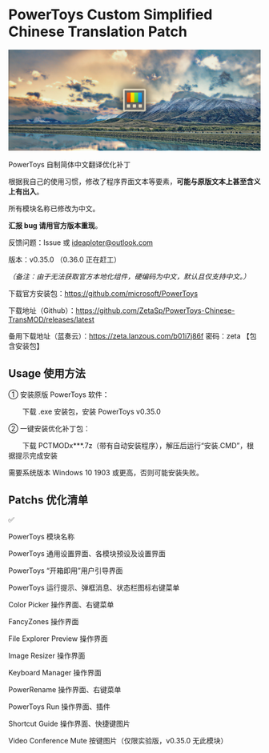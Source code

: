 # PowerToys Custom Simplified Chinese Translation Patch

<img src="./PCTMODx.topic.png"/>

PowerToys 自制简体中文翻译优化补丁

根据我自己的使用习惯，修改了程序界面文本等要素，**可能与原版文本上甚至含义上有出入**。

所有模块名称已修改为中文。

**汇报 bug 请用官方版本重现**。

反馈问题：Issue 或 ideaploter@outlook.com

版本：v0.35.0 （0.36.0 正在赶工）

_（备注：由于无法获取官方本地化组件，硬编码为中文，默认且仅支持中文。）_

下载官方安装包：https://github.com/microsoft/PowerToys

下载地址（Github）：https://github.com/ZetaSp/PowerToys-Chinese-TransMOD/releases/latest

备用下载地址（蓝奏云）：https://zeta.lanzous.com/b01i7j86f 密码：zeta 【包含安装包】

## Usage 使用方法

① 安装原版 PowerToys 软件：

　　下载 .exe 安装包，安装 PowerToys v0.35.0

② 一键安装优化补丁包：

　　下载 PCTMODx***.7z（带有自动安装程序），解压后运行“安装.CMD”，根据提示完成安装

需要系统版本 Windows 10 1903 或更高，否则可能安装失败。

## Patchs 优化清单

✅

PowerToys 模块名称

PowerToys 通用设置界面、各模块预设及设置界面

PowerToys “开箱即用”用户引导界面

PowerToys 运行提示、弹框消息、状态栏图标右键菜单

Color Picker 操作界面、右键菜单

FancyZones 操作界面

File Explorer Preview 操作界面

Image Resizer 操作界面

Keyboard Manager 操作界面

PowerRename 操作界面、右键菜单

PowerToys Run 操作界面、插件

Shortcut Guide 操作界面、快捷键图片

Video Conference Mute 按键图片（仅限实验版，v0.35.0 无此模块）
